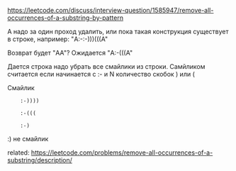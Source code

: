 https://leetcode.com/discuss/interview-question/1585947/remove-all-occurrences-of-a-substring-by-pattern  

А надо за один проход удалить, или пока такая конструкция существует в строке, например: 
"A:-:-)))(((A"

Возврат будет "AA"? Ожидается "A:-(((A"   


Дается строка надо убрать все смайлики из строки. Самйликом считается если начинается с :- и N количество скобок ) или (

Смайлик

        :-))))
        
        :-(((
        
        :-)


:) не смайлик


related: https://leetcode.com/problems/remove-all-occurrences-of-a-substring/description/
